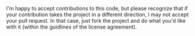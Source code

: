 I'm happy to accept contributions to this code, but please recognize that if your contribution takes the project in a different direction, I may not accept your pull request. In that case, just fork the project and do what you'd like with it (within the guidlines of the license agreement).
